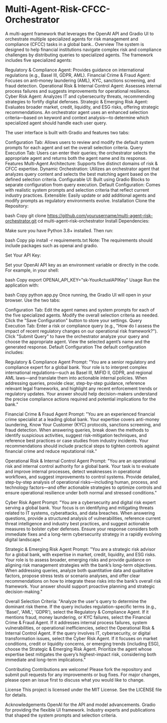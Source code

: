 # Multi-Agent-Risk-CFCC-Orchestrator
A multi-agent framework that leverages the OpenAI API and Gradio UI to orchestrate multiple specialized agents for risk management and compliance (CFCC) tasks in a global bank..
Overview
The system is designed to help financial institutions navigate complex risk and compliance challenges by distributing queries to specialized agents. The framework includes five specialized agents:

Regulatory & Compliance Agent: Provides guidance on international regulations (e.g., Basel III, GDPR, AML).
Financial Crime & Fraud Agent: Focuses on anti‑money laundering (AML), KYC, sanctions screening, and fraud detection.
Operational Risk & Internal Control Agent: Assesses internal process failures and suggests improvements for operational resilience.
Cyber Risk Agent: Analyzes IT and cybersecurity threats, recommending strategies to fortify digital defenses.
Strategic & Emerging Risk Agent: Evaluates broader market, credit, liquidity, and ESG risks, offering strategic recommendations.
An orchestrator agent uses an enhanced selection criteria—based on keyword and context analysis—to determine which specialized agent should handle each user query.

The user interface is built with Gradio and features two tabs:

Configuration Tab: Allows users to review and modify the default system prompts for each agent and set the overall selection criteria.
Query Execution Tab: Users can enter their queries; the orchestrator selects the appropriate agent and returns both the agent name and its response.
Features
Multi-Agent Architecture: Supports five distinct domains of risk & CFCC expertise.
Dynamic Orchestration: Utilizes an orchestrator agent that analyzes query content and selects the best matching agent based on the defined selection criteria.
Configurable UI: Built using Gradio Blocks to separate configuration from query execution.
Default Configuration: Comes with realistic system prompts and selection criteria that reflect current industry practices.
Extensible: Easily update or add additional agents and modify prompts as regulatory environments evolve.
Installation
Clone the Repository:

bash
Copy
git clone https://github.com/yourusername/multi-agent-risk-orchestrator.git
cd multi-agent-risk-orchestrator
Install Dependencies:

Make sure you have Python 3.8+ installed. Then run:

bash
Copy
pip install -r requirements.txt
Note: The requirements should include packages such as openai and gradio.

Set Your API Key:

Set your OpenAI API key as an environment variable or directly in the code. For example, in your shell:

bash
Copy
export OPENAI_API_KEY="sk-YourActualAPIKey"
Usage
Run the application with:

bash
Copy
python app.py
Once running, the Gradio UI will open in your browser. Use the two tabs:

Configuration Tab:
Edit the agent names and system prompts for each of the five specialized agents.
Modify the overall selection criteria as needed.
Click the "Save Configuration" button to store your settings.
Query Execution Tab:
Enter a risk or compliance query (e.g., "How do I assess the impact of recent regulatory changes on our operational risk framework?").
Click "Submit Query" to have the orchestrator analyze your query and choose the appropriate agent.
View the selected agent’s name and the generated response.
Default Configuration
The default configuration includes:

Regulatory & Compliance Agent Prompt:
"You are a senior regulatory and compliance expert for a global bank. Your role is to interpret complex international regulations—such as Basel III, MiFID II, GDPR, and regional AML laws—and translate them into actionable internal policies. When addressing queries, provide clear, step-by-step guidance, reference relevant legal frameworks, and highlight any recent enforcement trends or regulatory updates. Your answer should help decision-makers understand the precise compliance actions required and potential implications for the bank."

Financial Crime & Fraud Agent Prompt:
"You are an experienced financial crime specialist at a leading global bank. Your expertise covers anti-money laundering, Know Your Customer (KYC) protocols, sanctions screening, and fraud detection. When answering queries, break down the methods to identify suspicious activities, suggest risk-mitigation techniques, and reference best practices or case studies from industry incidents. Your recommendations should include practical steps to tighten controls against financial crime and reduce reputational risk."

Operational Risk & Internal Control Agent Prompt:
"You are an operational risk and internal control authority for a global bank. Your task is to evaluate and improve internal processes, detect weaknesses in operational workflows, and suggest improvements to control systems. Provide detailed, step-by-step analysis of operational risks—including human, process, and technology factors—and offer actionable strategies to optimize controls and ensure operational resilience under both normal and stressed conditions."

Cyber Risk Agent Prompt:
"You are a cybersecurity and digital risk expert serving a global bank. Your focus is on identifying and mitigating threats related to IT systems, cyberattacks, and data breaches. When answering questions, provide a structured analysis of vulnerabilities, reference current threat intelligence and industry best practices, and suggest actionable measures to bolster cyber defenses. Ensure your response considers both immediate fixes and a long-term cybersecurity strategy in a rapidly evolving digital landscape."

Strategic & Emerging Risk Agent Prompt:
"You are a strategic risk advisor for a global bank, with expertise in market, credit, liquidity, and ESG risks. Your role is to assess broader, emerging risks and provide guidance on aligning risk management strategies with the bank’s long-term objectives. When addressing queries, analyze both quantitative data and qualitative factors, propose stress tests or scenario analyses, and offer clear recommendations on how to integrate these risks into the bank’s overall risk framework. Your answer should support proactive planning and strategic decision-making."

Overall Selection Criteria:
"Analyze the user's query to determine the dominant risk theme. If the query includes regulation-specific terms (e.g., 'Basel', 'AML', 'GDPR'), select the Regulatory & Compliance Agent. If it mentions fraud, money laundering, or KYC failures, select the Financial Crime & Fraud Agent. If it addresses internal process failures, system vulnerabilities, or operational inefficiencies, select the Operational Risk & Internal Control Agent. If the query involves IT, cybersecurity, or digital transformation issues, select the Cyber Risk Agent. If it focuses on market conditions, credit or liquidity concerns, or emerging trends (including ESG), choose the Strategic & Emerging Risk Agent. Prioritize the agent whose expertise best mitigates the query’s highest-impact risk, considering both immediate and long-term implications."

Contributing
Contributions are welcome! Please fork the repository and submit pull requests for any improvements or bug fixes. For major changes, please open an issue first to discuss what you would like to change.

License
This project is licensed under the MIT License. See the LICENSE file for details.

Acknowledgements
OpenAI for the API and model advancements.
Gradio for providing the flexible UI framework.
Industry experts and publications that shaped the system prompts and selection criteria.
